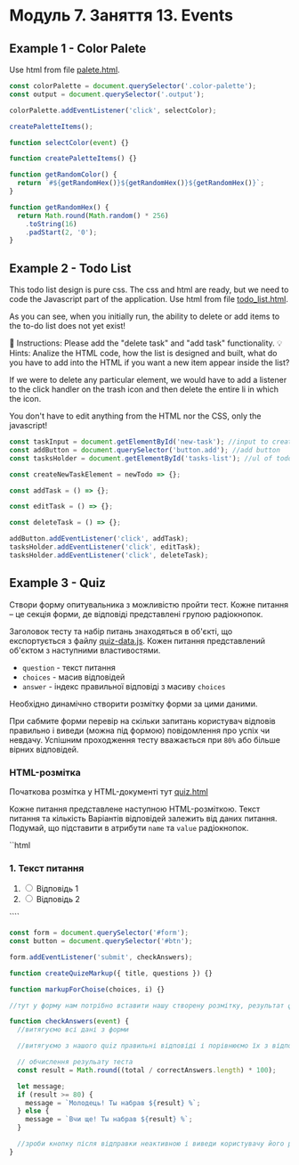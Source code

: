 # Модуль 7. Заняття 13. Events

## Example 1 - Color Palete

Use html from file [palete.html](./palete.html).

```js
const colorPalette = document.querySelector('.color-palette');
const output = document.querySelector('.output');

colorPalette.addEventListener('click', selectColor);

createPaletteItems();

function selectColor(event) {}

function createPaletteItems() {}

function getRandomColor() {
  return `#${getRandomHex()}${getRandomHex()}${getRandomHex()}`;
}

function getRandomHex() {
  return Math.round(Math.random() * 256)
    .toString(16)
    .padStart(2, '0');
}
```

## Example 2 - Todo List

This todo list design is pure css. The css and html are ready, but we need to
code the Javascript part of the application. Use html from file
[todo_list.html](./todoList.html).

As you can see, when you initially run, the ability to delete or add items to
the to-do list does not yet exist!

📝 Instructions: Please add the "delete task" and "add task" functionality. 💡
Hints: Analize the HTML code, how the list is designed and built, what do you
have to add into the HTML if you want a new item appear inside the list?

If we were to delete any particular element, we would have to add a listener to
the click handler on the trash icon and then delete the entire li in which the
icon.

You don't have to edit anything from the HTML nor the CSS, only the javascript!

```js
const taskInput = document.getElementById('new-task'); //input to create new task.
const addButton = document.querySelector('button.add'); //add button
const tasksHolder = document.getElementById('tasks-list'); //ul of todos

const createNewTaskElement = newTodo => {};

const addTask = () => {};

const editTask = () => {};

const deleteTask = () => {};

addButton.addEventListener('click', addTask);
tasksHolder.addEventListener('click', editTask);
tasksHolder.addEventListener('click', deleteTask);
```

## Example 3 - Quiz

Створи форму опитувальника з можливістю пройти тест. Кожне питання – це секція
форми, де відповіді представлені групою радіокнопок.

Заголовок тесту та набір питань знаходяться в об'єкті, що експортується з файлу
[quiz-data.js](./quiz.js). Кожен питання представлений об'єктом з наступними
властивостями.

- `question` - текст питання
- `choices` - масив відповідей
- `answer` - індекс правильної відповіді з масиву `choices`

Необхідно динамічно створити розмітку форми за цими даними.

При сабмите форми перевір на скільки запитань користувач відповів правильно і
виведи (можна під формою) повідомлення про успіх чи невдачу. Успішним
проходження тесту вважається при `80%` або більше вірних відповідей.

### HTML-розмітка

Початкова розмітка у HTML-документі тут [quiz.html](./quiz.html)

Кожне питання представлене наступною HTML-розміткою. Текст питання та кількість
Варіантів відповідей залежить від даних питання. Подумай, що підставити в
атрибути `name` та `value` радіокнопок.

``html

<section>
   <h3>1. Текст питання</h3>
   <ol>
     <li>
       <label>
         <input type="radio" name="" value="" />
         Відповідь 1
       </label>
     </li>
     <li>
       <label>
         <input type="radio" name="" value="" />
         Відповідь 2
       </label>
     </li>
   </ol>
</section>
````

```js
const form = document.querySelector('#form');
const button = document.querySelector('#btn');

form.addEventListener('submit', checkAnswers);

function createQuizeMarkup({ title, questions }) {}

function markupForChoise(choices, i) {}

//тут у форму нам потрібно вставити нашу створену розмітку, результат функції createQuizeMarkup(quiz)

function checkAnswers(event) {
  //витягуємо всі дані з форми

  //витягуємо з нашого quiz правильні відповіді і порівнюємо їх з відповідями користувача, дізнаємося довжину масива, для розрахунку результату теста у %

  // обчислення резульату теста
  const result = Math.round((total / correctAnswers.length) * 100);

  let message;
  if (result >= 80) {
    message = `Молодець! Ты набрав ${result} %`;
  } else {
    message = `Вчи ще! Ты набрав ${result} %`;
  }

  //зроби кнопку після відправки неактивною і виведи користувачу його рультат теста під кнопкою у текстовому вигляді (message)
}
```
